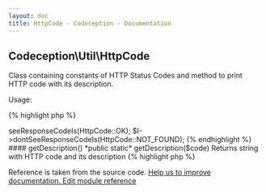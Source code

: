 ```yaml
---
layout: doc
title: HttpCode - Codeception - Documentation
---
```



## Codeception\Util\HttpCode



Class containing constants of HTTP Status Codes
and method to print HTTP code with its description.

Usage:

{% highlight php %}

<?php
use \Codeception\Util\HttpCode;

// using REST, PhpBrowser, or any Framework module
$I->seeResponseCodeIs(HttpCode::OK);
$I->dontSeeResponseCodeIs(HttpCode::NOT_FOUND);

{% endhighlight %}




#### getDescription()

 *public static* getDescription($code) 

Returns string with HTTP code and its description

{% highlight php %}

<?php
HttpCode::getDescription(200); // '200 (OK)'
HttpCode::getDescription(401); // '401 (Unauthorized)'

{% endhighlight %}

 * `param int` $code
 * `return` int|string

[See source](https://github.com/Codeception/lib-innerbrowser/blob/master/src/Codeception/Util/HttpCode.php#L353)

<p>&nbsp;</p><div class="alert alert-warning">Reference is taken from the source code. <a href="https://github.com/Codeception/lib-innerbrowser/blob/master/src/Codeception/Util/HttpCode.php">Help us to improve documentation. Edit module reference</a></div>
